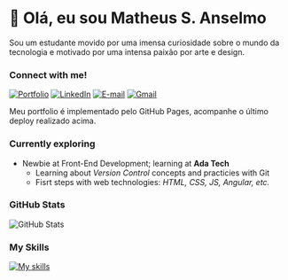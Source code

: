 # 👋 Olá, eu sou Matheus S. Anselmo
Sou um estudante movido por uma imensa curiosidade sobre o mundo da tecnologia e motivado por uma intensa paixão por arte e design.

### Connect with me!
[![Portfolio](https://img.shields.io/badge/Portfolio-000?style=for-the-badge&logo=todoist&logoColor=90f208)](https://ans3lmo.github.io/ans3lmo) [![LinkedIn](https://img.shields.io/badge/LinkedIn-000?style=for-the-badge&logo=linkedin&logoColor=blue)](https://www.linkedin.com/in/matheus-souza-anselmo-aba10a215/) [![E-mail](https://img.shields.io/badge/-Email-000?style=for-the-badge&logo=microsoft-outlook&logoColor=29C1E1)](mailto:anselmoma2005@outlook.com) [![Gmail](https://img.shields.io/badge/Gmail-000?style=for-the-badge&logo=gmail&logoColor=F51919)](mailto:anselmo.souza2005@gmail.com) 
<!--
### Last deployments
![Workflow](https://github.com/Ans3lmo/ans3lmo/actions/workflows/pages/pages-build-deployment/badge.svg)
-->
Meu portfolio é implementado pelo GitHub Pages, acompanhe o último deploy realizado acima.

### Currently exploring
- Newbie at Front-End Development; learning at __Ada Tech__
  - Learning about *Version Control* concepts and practicies with Git
  - Fisrt steps with web technologies: *HTML, CSS, JS, Angular, etc.*

### GitHub Stats
![GitHub Stats](https://github-readme-stats.vercel.app/api?username=ans3lmo&theme=transparent&bg_color=000&border_color=&show_icons=true&icon_color=90f208&title_color=90f208&text_color=FFF)

### My Skills
[![My skills](https://skillicons.dev/icons?i=js,html,css,git,azure,aws)](https://skillicons.dev)
